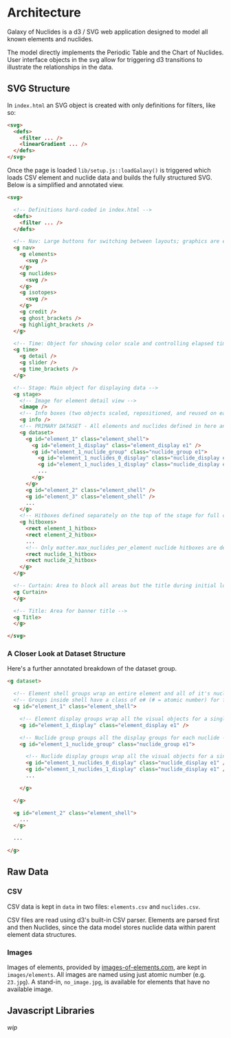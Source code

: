# Architecture

Galaxy of Nuclides is a d3 / SVG web application designed to model all known elements and nuclides.

The model directly implements the Periodic Table and the Chart of Nuclides. User interface objects in the svg allow for triggering d3 transitions to illustrate the relationships in the data.

## SVG Structure

In `index.html` an SVG object is created with only definitions for filters, like so:

```html
<svg>
  <defs>
    <filter ... />
    <linearGradient ... />
  </defs>
</svg>
```

Once the page is loaded `lib/setup.js::loadGalaxy()` is triggered which loads CSV element and nuclide data and builds the fully structured SVG. Below is a simplified and annotated view.

```html
<svg>

  <!-- Definitions hard-coded in index.html -->
  <defs>
    <filter ... />
  </defs>

  <!-- Nav: Large buttons for switching between layouts; graphics are external svg files -->
  <g nav>
    <g elements>
      <svg />
    </g>
    <g nuclides>
      <svg />
    </g>
    <g isotopes>
      <svg />
    </g>
    <g credit />
    <g ghost_brackets />
    <g highlight_brackets />
  </g>

  <!-- Time: Object for showing color scale and controlling elapsed time to illustrate decay; WIP -->
  <g time>
    <g detail />
    <g slider />
    <g time_brackets />
  </g>

  <!-- Stage: Main object for displaying data -->
  <g stage>
    <!-- Image for element detail view -->
    <image />
    <!-- Info boxes (two objects scaled, repositioned, and reused on each of the three layouts) -->
    <g info />
    <!-- PRIMARY DATASET - All elements and nuclides defined in here and manipulated by control objects -->
    <g dataset>
      <g id="element_1" class="element_shell">
        <g id="element_1_display" class="element_display e1" />
        <g id="element_1_nuclide_group" class="nuclide_group e1">
          <g id="element_1_nuclides_0_display" class="nuclide_display e1" />
          <g id="element_1_nuclides_1_display" class="nuclide_display e1" />
          ...
        </g>
      </g>
      <g id="element_2" class="element_shell" />
      <g id="element_3" class="element_shell" />
      ...
    </g>
    <!-- Hitboxes defined separately on the top of the stage for full control over the mouse -->
    <g hitboxes>
      <rect element_1_hitbox>
      <rect element_2_hitbox>
      ...
      <!-- Only matter.max_nuclides_per_element nuclide hitboxes are defined (~50 instead of ~3200) -->
      <rect nuclide_1_hitbox>
      <rect nuclide_2_hitbox>
    </g>
  </g>

  <!-- Curtain: Area to block all areas but the title during initial loading -->
  <g Curtain>
  </g>

  <!-- Title: Area for banner title -->
  <g Title>
  </g>

</svg>
```

### A Closer Look at Dataset Structure

Here's a further annotated breakdown of the dataset group.

```html
<g dataset>

  <!-- Element shell groups wrap an entire element and all of it's nuclides -->
  <!-- Groups inside shell have a class of e# (# = atomic number) for filtering selectors to a single element or group of nuclides -->
  <g id="element_1" class="element_shell">

    <!-- Element display groups wrap all the visual objects for a single element (not its nuclides) -->
    <g id="element_1_display" class="element_display e1" />

    <!-- Nuclide group groups all the display groups for each nuclide -->
    <g id="element_1_nuclide_group" class="nuclide_group e1">

      <!-- Nuclide display groups wrap all the visual objects for a single nuclide -->
      <g id="element_1_nuclides_0_display" class="nuclide_display e1" />
      <g id="element_1_nuclides_1_display" class="nuclide_display e1" />
      ...

    </g>

  </g>

  <g id="element_2" class="element_shell">
    ...
  </g>

  ...

</g>
```

## Raw Data

### CSV

CSV data is kept in `data` in two files: `elements.csv` and `nuclides.csv`.

CSV files are read using d3's built-in CSV parser. Elements are parsed first and then Nuclides, since the data model stores nuclide data within parent element data structures.

### Images

Images of elements, provided by [images-of-elements.com](http://images-of-elements.com/), are kept in `images/elements`. All images are named using just atomic number (e.g. `23.jpg`). A stand-in, `no_image.jpg`, is available for elements that have no available image.

## Javascript Libraries

*wip*
